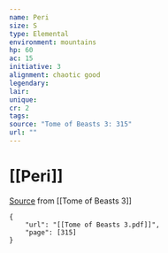 ```yaml
---
name: Peri
size: S
type: Elemental
environment: mountains
hp: 60
ac: 15
initiative: 3
alignment: chaotic good
legendary: 
lair: 
unique: 
cr: 2
tags: 
source: "Tome of Beasts 3: 315"
url: ""
---
```

# [[Peri]]

[Source](zotero://open-pdf/library/items/BLGR9HVR?page=315) from [[Tome of Beasts 3]]

```pdf
{
	"url": "[[Tome of Beasts 3.pdf]]",
	"page": [315]
}
```

